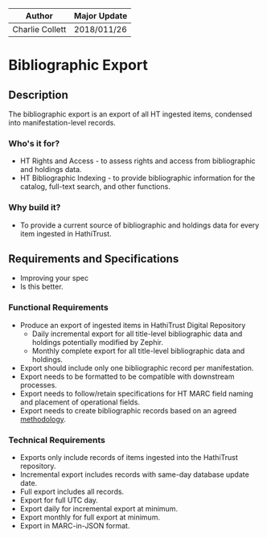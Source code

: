 | Author | Major Update |
| --- | --- |
| Charlie Collett | 2018/011/26 |

# Bibliographic Export

## Description
The bibliographic export is an export of all HT ingested items, condensed into manifestation-level records.

### Who's it for?
* HT Rights and Access - to assess rights and access from bibliographic and holdings data.
* HT Bibliographic Indexing - to provide bibliographic information for the catalog, full-text search, and other functions.

### Why build it?
* To provide a current source of bibliographic and holdings data for every item ingested in HathiTrust.

## Requirements and Specifications

* Improving your spec
* Is this better.

### Functional Requirements
* Produce an export of ingested items in HathiTrust Digital Repository
  * Daily incremental export for all title-level bibliographic data and holdings potentially modified by Zephir.
  * Monthly complete export for all title-level bibliographic data and holdings.
* Export should include only one bibliographic record per manifestation.
* Export needs to be formatted to be compatible with downstream processes.
* Export needs to follow/retain specifications for HT MARC field naming and placement of operational fields.
* Export needs to create bibliographic records based on an agreed [methodology](BIBLIO-METHODOLOGY.md).

### Technical Requirements
* Exports only include records of items ingested into the HathiTrust repository.
* Incremental export includes records with same-day database update date.
* Full export includes all records.
* Export for full UTC day.
* Export daily for incremental export at minimum.
* Export monthly for full export at minimum.
* Export in MARC-in-JSON format.
